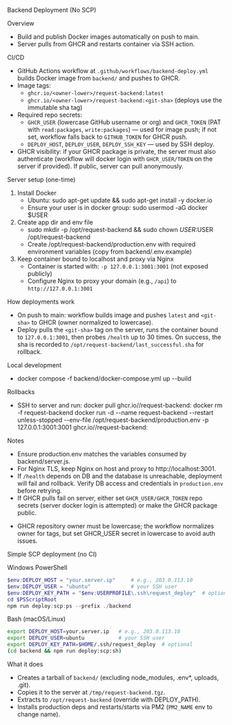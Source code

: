 Backend Deployment (No SCP)

Overview
- Build and publish Docker images automatically on push to main.
- Server pulls from GHCR and restarts container via SSH action.

CI/CD
- GitHub Actions workflow at `.github/workflows/backend-deploy.yml` builds Docker image from `backend/` and pushes to GHCR.
- Image tags:
  - `ghcr.io/<owner-lower>/request-backend:latest`
  - `ghcr.io/<owner-lower>/request-backend:<git-sha>` (deploys use the immutable sha tag)
- Required repo secrets:
  - `GHCR_USER` (lowercase GitHub username or org) and `GHCR_TOKEN` (PAT with `read:packages`, `write:packages`) — used for image push; if not set, workflow falls back to `GITHUB_TOKEN` for GHCR push.
  - `DEPLOY_HOST`, `DEPLOY_USER`, `DEPLOY_SSH_KEY` — used by SSH deploy.
- GHCR visibility: if your GHCR package is private, the server must also authenticate (workflow will docker login with `GHCR_USER/TOKEN` on the server if provided). If public, server can pull anonymously.

Server setup (one-time)
1) Install Docker
   - Ubuntu: sudo apt-get update && sudo apt-get install -y docker.io
   - Ensure your user is in docker group: sudo usermod -aG docker $USER
2) Create app dir and env file
   - sudo mkdir -p /opt/request-backend && sudo chown $USER:$USER /opt/request-backend
   - Create /opt/request-backend/production.env with required environment variables (copy from backend/.env.example)
3) Keep container bound to localhost and proxy via Nginx
   - Container is started with: `-p 127.0.0.1:3001:3001` (not exposed publicly)
   - Configure Nginx to proxy your domain (e.g., `/api`) to `http://127.0.0.1:3001`

How deployments work
- On push to main: workflow builds image and pushes `latest` and `<git-sha>` to GHCR (owner normalized to lowercase).
- Deploy pulls the `<git-sha>` tag on the server, runs the container bound to `127.0.0.1:3001`, then probes `/health` up to 30 times. On success, the sha is recorded to `/opt/request-backend/last_successful.sha` for rollback.

Local development
- docker compose -f backend/docker-compose.yml up --build

Rollbacks
- SSH to server and run:
  docker pull ghcr.io/<owner>/request-backend:<old-sha>
  docker rm -f request-backend
  docker run -d --name request-backend --restart unless-stopped --env-file /opt/request-backend/production.env -p 127.0.0.1:3001:3001 ghcr.io/<owner>/request-backend:<old-sha>

Notes
- Ensure production.env matches the variables consumed by backend/server.js.
- For Nginx TLS, keep Nginx on host and proxy to http://localhost:3001.
 - If `/health` depends on DB and the database is unreachable, deployment will fail and rollback. Verify DB access and credentials in `production.env` before retrying.
 - If GHCR pulls fail on server, either set `GHCR_USER/GHCR_TOKEN` repo secrets (server docker login is attempted) or make the GHCR package public.

<!-- ci: trigger backend build - 2025-08-27 -->
 - GHCR repository owner must be lowercase; the workflow normalizes owner for tags, but set GHCR_USER secret in lowercase to avoid auth issues.

Simple SCP deployment (no CI)

Windows PowerShell
```powershell
$env:DEPLOY_HOST = "your.server.ip"     # e.g., 203.0.113.10
$env:DEPLOY_USER = "ubuntu"             # your SSH user
$env:DEPLOY_KEY_PATH = "$env:USERPROFILE\.ssh\request_deploy"  # optional key path
cd $PSScriptRoot
npm run deploy:scp:ps --prefix ./backend
```

Bash (macOS/Linux)
```bash
export DEPLOY_HOST=your.server.ip   # e.g., 203.0.113.10
export DEPLOY_USER=ubuntu           # your SSH user
export DEPLOY_KEY_PATH=$HOME/.ssh/request_deploy  # optional
(cd backend && npm run deploy:scp:sh)
```

What it does
- Creates a tarball of `backend/` (excluding node_modules, .env*, uploads, .git).
- Copies it to the server at `/tmp/request-backend.tgz`.
- Extracts to `/opt/request-backend` (override with DEPLOY_PATH).
- Installs production deps and restarts/starts via PM2 (`PM2_NAME` env to change name).

<!-- ci: trigger backend deploy - 2025-08-27T00:00Z -->
